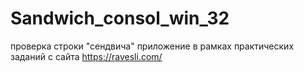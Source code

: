 # Sandwich_consol_win_32
проверка строки "сендвича"
приложение в рамках практических заданий с сайта https://ravesli.com/
